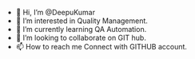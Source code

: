 - 👋 Hi, I’m @DeepuKumar
- 👀 I’m interested in Quality Management.
- 🌱 I’m currently learning QA Automation.
- 💞️ I’m looking to collaborate on GIT hub.
- 📫 How to reach me Connect with GITHUB account.

<!---
@DeepuKumar is a ✨ special ✨ repository because its `README.md` appears on your GitHub profile.
You can click the Preview link to take a look at your changes.
--->
